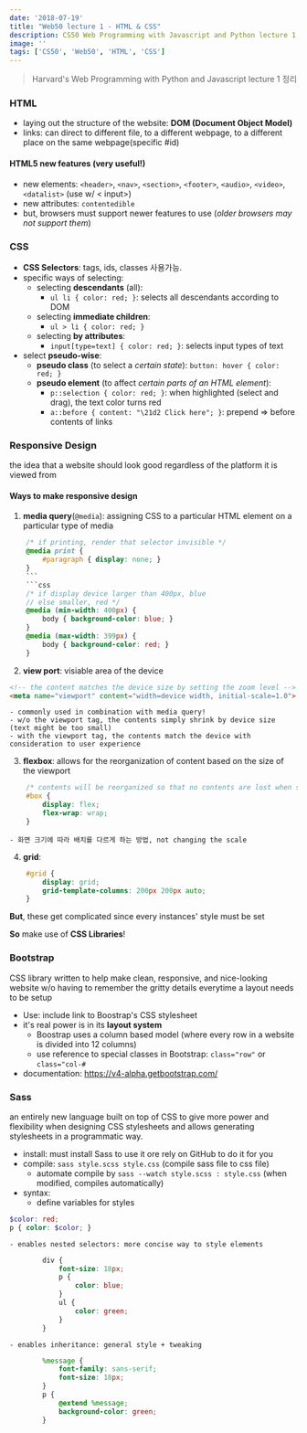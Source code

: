 ```yaml
---
date: '2018-07-19'
title: "Web50 lecture 1 - HTML & CSS"
description: CS50 Web Programming with Javascript and Python lecture 1 정리
image: ''
tags: ['CS50', 'Web50', 'HTML', 'CSS']
---
```

> Harvard's Web Programming with Python and Javascript lecture 1 정리

### HTML
- laying out the structure of the website: __DOM (Document Object Model)__
- links: can direct to different file, to a different webpage, to a different place on the same webpage(specific #id)

#### HTML5 new features (very useful!)
- new elements: `<header>`, `<nav>`, `<section>`, `<footer>`, `<audio>`, `<video>`, `<datalist>` (use w/ < input>)
- new attributes: `contentedible`
- but, browsers must support newer features to use (_older browsers may not support them_)

### CSS
- __CSS Selectors__: tags, ids, classes 사용가능.
- specific ways of selecting:
    - selecting __descendants__ (all): 
        - `ul li { color: red; }`: selects all descendants according to DOM
    - selecting __immediate children__: 
        - `ul > li { color: red; }`
    - selecting __by attributes__: 
        - `input[type=text] { color: red; }`: selects input types of text
- select __pseudo-wise__:
    - __pseudo class__ (to select a _certain state_): `button: hover { color: red; }`
    - __pseudo element__ (to affect _certain parts of an HTML element_): 
        - `p::selection { color: red; }`: when highlighted (select and drag), the text color turns red
        - `a::before { content: "\21d2 Click here"; }`: prepend => before contents of links

### Responsive Design
the idea that a website should look good regardless of the platform it is viewed from

#### Ways to make responsive design
1. __media query__(`@media`): assigning CSS to a particular HTML element on a particular type of media
```css
    /* if printing, render that selector invisible */
    @media print {
        #paragraph { display: none; }
    }
    ```
    ```css
    /* if display device larger than 400px, blue
    // else smaller, red */
    @media (min-width: 400px) {
        body { background-color: blue; }
    }
    @media (max-width: 399px) {
        body { background-color: red; }
    }
```

2. __view port__: visiable area of the device
```html
<!-- the content matches the device size by setting the zoom level --> 
<meta name="viewport" content="width=device width, initial-scale=1.0">
```
    - commonly used in combination with media query!
    - w/o the viewport tag, the contents simply shrink by device size (text might be too small)
    - with the viewport tag, the contents match the device with consideration to user experience

3. __flexbox__: allows for the reorganization of content based on the size of the viewport
```css
    /* contents will be reorganized so that no contents are lost when screen is shrunk */
    #box { 
        display: flex; 
        flex-wrap: wrap;
    }
```
    - 화면 크기에 따라 배치를 다르게 하는 방법, not changing the scale
4. __grid__:
```css
    #grid {
        display: grid;
        grid-template-columns: 200px 200px auto;
    }
```

__But__, these get complicated since every instances' style must be set

__So__ make use of __CSS Libraries__!

### Bootstrap
CSS library written to help make clean, responsive, and nice-looking website w/o having to remember the gritty details everytime a layout needs to be setup
- Use: include link to Boostrap's CSS stylesheet
- it's real power is in its __layout system__
    - Boostrap uses a column based model (where every row in a website is divided into 12 columns)
    - use reference to special classes in Bootstrap: `class="row"` or `class="col-#`
- documentation: https://v4-alpha.getbootstrap.com/

### Sass
an entirely new language built on top of CSS to give more power and flexibility when designing CSS stylesheets and allows generating stylesheets in a programmatic way.
- install: must install Sass to use it ore rely on GitHub to do it for you
- compile: `sass style.scss style.css` (compile sass file to css file)
    - automate compile by `sass --watch style.scss : style.css` (when modified, compiles automatically)
- syntax:
    - define variables for styles
```scss
$color: red;
p { color: $color; }
```
    - enables nested selectors: more concise way to style elements
```scss
        div {
            font-size: 18px;
            p { 
                color: blue; 
            }
            ul {
                color: green;
            }
        }
```
    - enables inheritance: general style + tweaking
```scss
        %message {
            font-family: sans-serif;
            font-size: 18px;
        }
        p {
            @extend %message;
            background-color: green;
        }
```